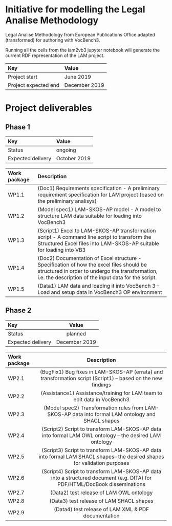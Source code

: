 # Initiative for modelling the Legal Analise Methodology
Legal Analise Methodology from European Publications Office adapted (transformed) for authoring with VocBench3.

Running all the cells from the lam2vb3 jupyter notebook will generate the current RDF representation of the LAM project.
 
 
| Key | Value |
| :--- | :--- | 
| Project start| June 2019 |
| Project expected end| December 2019 |
 
 
# Project deliverables 

## Phase 1
| Key | Value |
| :--- | :--- | 
| Status | ongoing |
| Expected delivery| October 2019|

| Work package | Description |
| :--- | :--- |
|  WP1.1 | (Doc1) Requirements specification - A preliminary requirement specification for LAM project (based on the preliminary analisys) |
|  WP1.2 | (Model spec1) LAM-SKOS-AP model - A model to structure LAM data suitable for loading into VocBench3 |
|  WP1.3 | (Script1) Excel to LAM-SKOS-AP transformation script  - A command line script to transform the Structured Excel files into LAM-SKOS-AP suitable for loading into VB3 |
|  WP1.4 | (Doc2) Documentation of Excel structure - Specification of how the excel files should be structured in order to undergo the transformation, i.e. the description of the input data for the script. |
|  WP1.5 | (Data1) LAM data and loading it into VocBench 3 – Load and setup data in VocBench3 OP environment |

## Phase 2
| Key | Value |
| :--- | :---: |
|Status| planned|
|Expected delivery| December 2019| 


| Work package  | Description |
| :--- | :---: |
|  WP2.1 | (BugFix1) Bug fixes in LAM-SKOS-AP (errata) and transformation script (Script1) – based on the new findings |
|  WP2.2 | (Assistance1) Assistance/training for LAM team to edit data in VocBench3 |
|  WP2.3 | (Model spec2) Transformation rules from LAM-SKOS-AP data into formal LAM ontology and SHACL shapes |
|  WP2.4 | (Script2) Script to transform LAM-SKOS-AP data into formal LAM OWL ontology  – the desired LAM ontology |
|  WP2.5 | (Script3) Script to transform LAM-SKOS-AP data into formal LAM SHACL shapes– the desired shapes for validation purposes |
|  WP2.6 | (Script4) Script to transform LAM-SKOS-AP data into a structured document (e.g. DITA) for PDF/HTML/DocBook disseminations |
|  WP2.7 | (Data2) test release of LAM OWL ontology |
|  WP2.8 | (Data3) test release of LAM SHACL shapes |
|  WP2.9 | (Data4) test release of LAM XML & PDF documentation |


